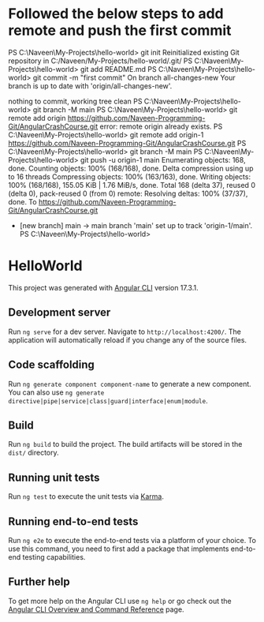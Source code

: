 # Followed the below steps to add remote and push the first commit

PS C:\Naveen\My-Projects\hello-world> git init
Reinitialized existing Git repository in C:/Naveen/My-Projects/hello-world/.git/
PS C:\Naveen\My-Projects\hello-world> git add README.md
PS C:\Naveen\My-Projects\hello-world> git commit -m "first commit"
On branch all-changes-new
Your branch is up to date with 'origin/all-changes-new'.

nothing to commit, working tree clean
PS C:\Naveen\My-Projects\hello-world> git branch -M main
PS C:\Naveen\My-Projects\hello-world> git remote add origin https://github.com/Naveen-Programming-Git/AngularCrashCourse.git
error: remote origin already exists.
PS C:\Naveen\My-Projects\hello-world> git remote add origin-1 https://github.com/Naveen-Programming-Git/AngularCrashCourse.git
PS C:\Naveen\My-Projects\hello-world> git branch -M main
PS C:\Naveen\My-Projects\hello-world> git push -u origin-1 main
Enumerating objects: 168, done.
Counting objects: 100% (168/168), done.
Delta compression using up to 16 threads
Compressing objects: 100% (163/163), done.
Writing objects: 100% (168/168), 155.05 KiB | 1.76 MiB/s, done.
Total 168 (delta 37), reused 0 (delta 0), pack-reused 0 (from 0)
remote: Resolving deltas: 100% (37/37), done.
To https://github.com/Naveen-Programming-Git/AngularCrashCourse.git
 * [new branch]      main -> main
branch 'main' set up to track 'origin-1/main'.
PS C:\Naveen\My-Projects\hello-world> 


# HelloWorld

This project was generated with [Angular CLI](https://github.com/angular/angular-cli) version 17.3.1.

## Development server

Run `ng serve` for a dev server. Navigate to `http://localhost:4200/`. The application will automatically reload if you change any of the source files.

## Code scaffolding

Run `ng generate component component-name` to generate a new component. You can also use `ng generate directive|pipe|service|class|guard|interface|enum|module`.

## Build

Run `ng build` to build the project. The build artifacts will be stored in the `dist/` directory.

## Running unit tests

Run `ng test` to execute the unit tests via [Karma](https://karma-runner.github.io).

## Running end-to-end tests

Run `ng e2e` to execute the end-to-end tests via a platform of your choice. To use this command, you need to first add a package that implements end-to-end testing capabilities.

## Further help

To get more help on the Angular CLI use `ng help` or go check out the [Angular CLI Overview and Command Reference](https://angular.io/cli) page.
